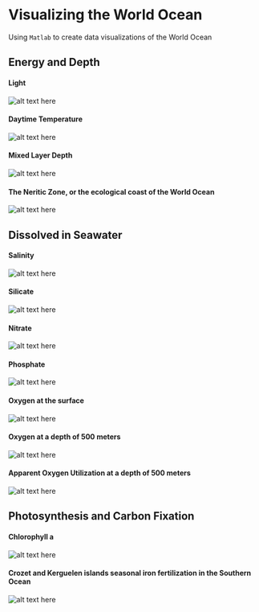Visualizing the World Ocean
================

Using `Matlab` to create data visualizations of the World Ocean

Energy and Depth
----------------

#### Light

![alt text here](https://raw.githubusercontent.com/dirediredock/Ocean_Maps/master/LightGIF.gif)

#### Daytime Temperature

![alt text here](https://raw.githubusercontent.com/dirediredock/Ocean_Maps/master/DayTemperatureGIF.gif)

#### Mixed Layer Depth

![alt text here](https://raw.githubusercontent.com/dirediredock/Ocean_Maps/master/MixedLayerDepthGIF.gif)

#### The Neritic Zone, or the ecological coast of the World Ocean

![alt text here](https://raw.githubusercontent.com/dirediredock/Ocean_Maps/master/NeriticZone.png)

Dissolved in Seawater
---------------------

#### Salinity

![alt text here](https://raw.githubusercontent.com/dirediredock/Ocean_Maps/master/SalinityGIF.gif)

#### Silicate

![alt text here](https://raw.githubusercontent.com/dirediredock/Ocean_Maps/master/SilicateGIF.gif)

#### Nitrate

![alt text here](https://raw.githubusercontent.com/dirediredock/Ocean_Maps/master/NitrateGIF.gif)

#### Phosphate

![alt text here](https://raw.githubusercontent.com/dirediredock/Ocean_Maps/master/PhosphateGIF.gif)

#### Oxygen at the surface

![alt text here](https://raw.githubusercontent.com/dirediredock/Ocean_Maps/master/SurfaceOxygenGIF.gif)

#### Oxygen at a depth of 500 meters

![alt text here](https://raw.githubusercontent.com/dirediredock/Ocean_Maps/master/500deepOxygenGIF.gif)

#### Apparent Oxygen Utilization at a depth of 500 meters

![alt text here](https://raw.githubusercontent.com/dirediredock/Ocean_Maps/master/500depthRespirationGIF.gif)

Photosynthesis and Carbon Fixation
----------------------------------

#### Chlorophyll a

![alt text here](https://raw.githubusercontent.com/dirediredock/Ocean_Maps/master/ChlorophyllGIF.gif)

#### Crozet and Kerguelen islands seasonal iron fertilization in the Southern Ocean

![alt text here](https://raw.githubusercontent.com/dirediredock/Ocean_Maps/master/KerguelenGIF.gif)
